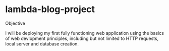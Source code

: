# lambda-blog-project
Objective

I will be deploying my first fully functioning web application using the basics of web devlopment principles, including but not limited to HTTP requests, local server and database creation. 
